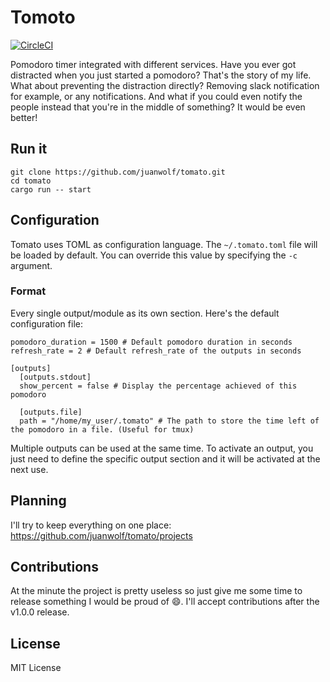 # Tomoto

[![CircleCI](https://circleci.com/gh/juanwolf/tomato/tree/master.svg?style=svg)](https://circleci.com/gh/juanwolf/tomato/tree/master)

Pomodoro timer integrated with different services. Have you ever got distracted when you just started a pomodoro? That's the story of my life. What about preventing the distraction directly? Removing slack notification for example, or any notifications. And what if you could even notify the people instead that you're in the middle of something? It would be even better!

##

## Run it

```
git clone https://github.com/juanwolf/tomato.git
cd tomato
cargo run -- start
```

## Configuration

Tomato uses TOML as configuration language. The `~/.tomato.toml` file will be loaded by default. You can override this value by specifying the `-c` argument.

### Format

Every single output/module as its own section. Here's the default configuration file:

```
pomodoro_duration = 1500 # Default pomodoro duration in seconds
refresh_rate = 2 # Default refresh_rate of the outputs in seconds

[outputs]
  [outputs.stdout]
  show_percent = false # Display the percentage achieved of this pomodoro

  [outputs.file]
  path = "/home/my_user/.tomato" # The path to store the time left of the pomodoro in a file. (Useful for tmux)
```

Multiple outputs can be used at the same time. To activate an output, you just need to define the specific output section and it will be activated at the next use.

## Planning

I'll try to keep everything on one place: https://github.com/juanwolf/tomato/projects

## Contributions

At the minute the project is pretty useless so just give me some time to release something I would be proud of :smile:. I'll accept contributions after the v1.0.0 release.

## License

MIT License
